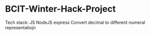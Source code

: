 # BCIT-Winter-Hack-Project

Tech stack: JS NodeJS express
Convert decimal to different numeral representatiojn
